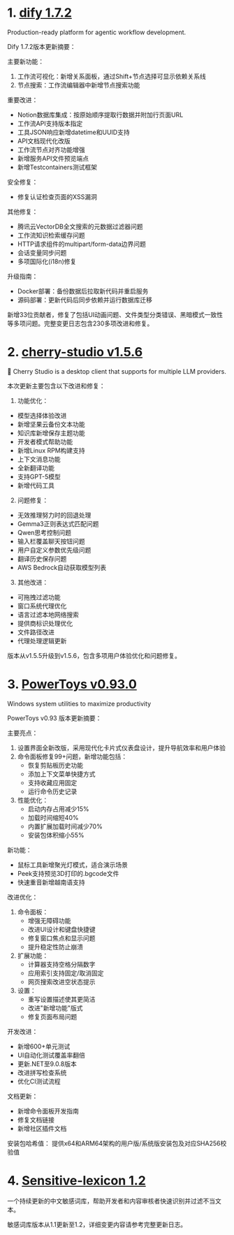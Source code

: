 
# 1. [dify 1.7.2](https://github.com/langgenius/dify/releases/tag/1.7.2)  
Production-ready platform for agentic workflow development.

Dify 1.7.2版本更新摘要：

主要新功能：
1. 工作流可视化：新增关系面板，通过Shift+节点选择可显示依赖关系线
2. 节点搜索：工作流编辑器中新增节点搜索功能

重要改进：
- Notion数据库集成：按原始顺序提取行数据并附加行页面URL
- 工作流API支持版本指定
- 工具JSON响应新增datetime和UUID支持
- API文档现代化改版
- 工作流节点对齐功能增强
- 新增服务API文件预览端点
- 新增Testcontainers测试框架

安全修复：
- 修复认证检查页面的XSS漏洞

其他修复：
- 腾讯云VectorDB全文搜索的元数据过滤器问题
- 工作流知识检索缓存问题
- HTTP请求组件的multipart/form-data边界问题
- 会话变量同步问题
- 多项国际化(i18n)修复

升级指南：
- Docker部署：备份数据后拉取新代码并重启服务
- 源码部署：更新代码后同步依赖并运行数据库迁移

新增33位贡献者，修复了包括UI动画问题、文件类型分类错误、黑暗模式一致性等多项问题。完整变更日志包含230多项改进和修复。

# 2. [cherry-studio v1.5.6](https://github.com/CherryHQ/cherry-studio/releases/tag/v1.5.6)  
🍒 Cherry Studio is a desktop client that supports for multiple LLM providers.

本次更新主要包含以下改进和修复：

1. 功能优化：
- 模型选择体验改进
- 新增坚果云备份文本功能
- 知识库新增保存主题功能
- 开发者模式帮助功能
- 新增Linux RPM构建支持
- 上下文消息功能
- 全新翻译功能
- 支持GPT-5模型
- 新增代码工具

2. 问题修复：
- 无效推理努力时的回退处理
- Gemma3正则表达式匹配问题
- Qwen思考控制问题
- 输入栏覆盖聊天按钮问题
- 用户自定义参数优先级问题
- 翻译历史保存问题
- AWS Bedrock自动获取模型列表

3. 其他改进：
- 可拖拽过滤功能
- 窗口系统代理优化
- 语言过滤本地网络搜索
- 提供商标识处理优化
- 文件路径改进
- 代理处理逻辑更新

版本从v1.5.5升级到v1.5.6，包含多项用户体验优化和问题修复。

# 3. [PowerToys v0.93.0](https://github.com/microsoft/PowerToys/releases/tag/v0.93.0)  
Windows system utilities to maximize productivity

PowerToys v0.93 版本更新摘要：

主要亮点：
1. 设置界面全新改版，采用现代化卡片式仪表盘设计，提升导航效率和用户体验
2. 命令面板修复99+问题，新增功能包括：
   - 恢复剪贴板历史功能
   - 添加上下文菜单快捷方式
   - 支持收藏应用固定
   - 运行命令历史记录
3. 性能优化：
   - 启动内存占用减少15%
   - 加载时间缩短40%
   - 内置扩展加载时间减少70%
   - 安装包体积缩小55%

新功能：
- 鼠标工具新增聚光灯模式，适合演示场景
- Peek支持预览3D打印的.bgcode文件
- 快速重音新增越南语支持

改进优化：
1. 命令面板：
   - 增强无障碍功能
   - 改进UI设计和键盘快捷键
   - 修复窗口焦点和显示问题
   - 提升稳定性防止崩溃
2. 扩展功能：
   - 计算器支持空格分隔数字
   - 应用索引支持固定/取消固定
   - 网页搜索改进空状态提示
3. 设置：
   - 重写设置描述使其更简洁
   - 改进"新增功能"版式
   - 修复页面布局问题

开发改进：
- 新增600+单元测试
- UI自动化测试覆盖率翻倍
- 更新.NET至9.0.8版本
- 改进拼写检查系统
- 优化CI测试流程

文档更新：
- 新增命令面板开发指南
- 修复文档链接
- 新增社区插件文档

安装包哈希值：
提供x64和ARM64架构的用户版/系统版安装包及对应SHA256校验值

# 4. [Sensitive-lexicon 1.2](https://github.com/konsheng/Sensitive-lexicon/releases/tag/1.2)  
一个持续更新的中文敏感词库，帮助开发者和内容审核者快速识别并过滤不当文本。

敏感词库版本从1.1更新至1.2，详细变更内容请参考完整更新日志。

